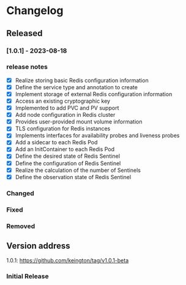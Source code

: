 # Changelog

## Released

### [1.0.1] - 2023-08-18

### release notes
- [x] Realize storing basic Redis configuration information
- [x]  Define the service type and annotation to create
- [x]  Implement storage of external Redis configuration information
- [x]  Access an existing cryptographic key
- [x]  Implemented to add PVC and PV support
- [x]  Add node configuration in Redis cluster
- [x]  Provides user-provided mount volume information
- [x]  TLS configuration for Redis instances
- [x]  Implements interfaces for availability probes and liveness probes
- [x]  Add a sidecar to each Redis Pod
- [x]  Add an InitContainer to each Redis Pod
- [x]  Define the desired state of Redis Sentinel
- [x]  Define the configuration of Redis Sentinel
- [x]  Realize the calculation of the number of Sentinels
- [x]  Define the observation state of Redis Sentinel

### Changed

### Fixed

### Removed

## Version address
1.0.1: https://github.com/keington/tag/v1.0.1-beta

### Initial Release
